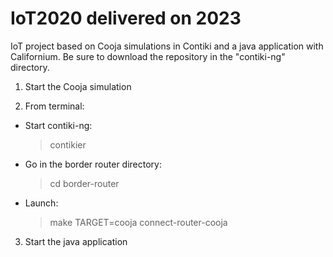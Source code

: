 # IoT2020 delivered on 2023
IoT project based on Cooja simulations in Contiki and a java application with Californium.
Be sure to download the repository in the "contiki-ng" directory.


1. Start the Cooja simulation

2. From terminal:
  - Start contiki-ng:
    > contikier
  - Go in the border router directory:
    > cd border-router
  - Launch:
    > make TARGET=cooja connect-router-cooja
  
3. Start the java application
   
